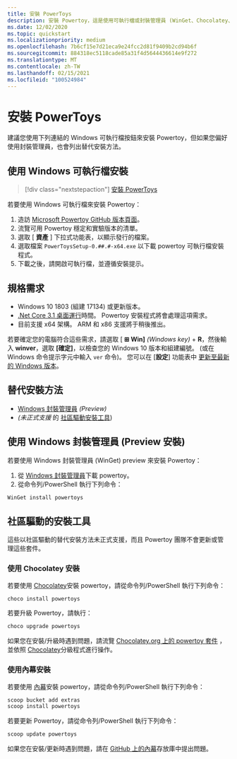 ```yaml
---
title: 安裝 PowerToys
description: 安裝 Powertoy，這是使用可執行檔或封裝管理員 (WinGet、Chocolatey、內幕) 自訂 Windows 10 的一組公用程式。
ms.date: 12/02/2020
ms.topic: quickstart
ms.localizationpriority: medium
ms.openlocfilehash: 7b6cf15e7d21eca9e24fcc2d81f9409b2cd94b6f
ms.sourcegitcommit: 884318ec5118cade85a31f4d5644436614e9f272
ms.translationtype: MT
ms.contentlocale: zh-TW
ms.lasthandoff: 02/15/2021
ms.locfileid: "100524984"
---
```

# <a name="install-powertoys"></a>安裝 PowerToys

建議您使用下列連結的 Windows 可執行檔按鈕來安裝 Powertoy，但如果您偏好使用封裝管理員，也會列出替代安裝方法。

## <a name="install-with-windows-executable-file"></a>使用 Windows 可執行檔安裝

> [!div class="nextstepaction"]
> [安裝 PowerToys](https://aka.ms/installpowertoys)

若要使用 Windows 可執行檔來安裝 Powertoy：

1. 造訪 [Microsoft Powertoy GitHub 版本頁面](https://github.com/microsoft/PowerToys/releases/)。
2. 流覽可用 Powertoy 穩定和實驗版本的清單。
3. 選取 [ **資產** ] 下拉式功能表，以顯示發行的檔案。
4. 選取檔案 `PowerToysSetup-0.##.#-x64.exe` 以下載 powertoy 可執行檔安裝程式。
5. 下載之後，請開啟可執行檔，並遵循安裝提示。

## <a name="requirements"></a>規格需求

- Windows 10 1803 (組建 17134) 或更新版本。
- [.Net Core 3.1 桌面運行](https://dotnet.microsoft.com/download/dotnet-core/thank-you/runtime-desktop-3.1.4-windows-x64-installer)時間。 Powertoy 安裝程式將會處理這項需求。
- 目前支援 x64 架構。 ARM 和 x86 支援將于稍後推出。

若要確定您的電腦符合這些需求，請選取 [ **⊞ Win]** *(Windows key)*  +  **R**，然後輸入 **winver**，選取 **[確定]**，以檢查您的 Windows 10 版本和組建編號。 (或在 Windows 命令提示字元中輸入 `ver` 命令)。 您可以在 [**設定**] 功能表中 [更新至最新的 Windows 版本](ms-settings:windowsupdate)。

## <a name="alternative-install-methods"></a>替代安裝方法

<!--  - **[Windows executable .exe file](#install-with-windows-executable-file)** *(Recommended)* -->
- [Windows 封裝管理員](#install-with-windows-package-manager-preview) *(Preview)*
- *(未正式支援* 的 [社區驅動安裝工具](#community-driven-install-tools)) 

## <a name="install-with-windows-package-manager-preview"></a>使用 Windows 封裝管理員 (Preview 安裝) 

若要使用 Windows 封裝管理員 (WinGet) preview 來安裝 Powertoy：

1. 從 [Windows 封裝管理員](https://github.com/microsoft/winget-cli/releases)下載 powertoy。
2. 從命令列/PowerShell 執行下列命令：

```powershell
WinGet install powertoys
```

## <a name="community-driven-install-tools"></a>社區驅動的安裝工具

這些以社區驅動的替代安裝方法未正式支援，而且 Powertoy 團隊不會更新或管理這些套件。

### <a name="install-with-chocolatey"></a>使用 Chocolatey 安裝

若要使用 [Chocolatey](https://chocolatey.org/)安裝 powertoy，請從命令列/PowerShell 執行下列命令：

```powershell
choco install powertoys
```

若要升級 Powertoy，請執行：

```powershell
choco upgrade powertoys
```

如果您在安裝/升級時遇到問題，請流覽 [Chocolatey.org 上的 powertoy 套件](https://chocolatey.org/packages/powertoys) ，並依照 [Chocolatey](https://chocolatey.org/docs/package-triage-process)分級程式進行操作。

### <a name="install-with-scoop"></a>使用內幕安裝

若要使用 [內幕](https://scoop.sh/)安裝 powertoy，請從命令列/PowerShell 執行下列命令：

```powershell
scoop bucket add extras
scoop install powertoys
```

若要更新 Powertoy，請從命令列/PowerShell 執行下列命令：

```powershell
scoop update powertoys
```

如果您在安裝/更新時遇到問題，請在 [GitHub 上的內幕](https://github.com/lukesampson/scoop/issues)存放庫中提出問題。
